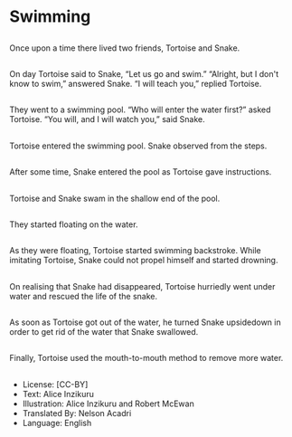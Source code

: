 # Swimming

##
Once upon a time there
lived two friends,
Tortoise and Snake.

##
On day Tortoise said to Snake, “Let us go and swim.”
“Alright, but I don't know to swim,” answered Snake.
“I will teach you,” replied Tortoise.

##
They went to a swimming pool. “Who will enter the water
first?” asked Tortoise.
“You will, and I will watch you,” said Snake.

##
Tortoise entered the swimming pool. Snake observed from
the steps.

##
After some time, Snake entered the pool as Tortoise gave
instructions.

##
Tortoise and Snake swam in the shallow end of the pool.

##
They started floating on the water.

##
As they were floating,
Tortoise started
swimming backstroke.
While imitating Tortoise,
Snake could not propel
himself and started
drowning.

##
On realising that Snake had disappeared, Tortoise hurriedly
went under water and rescued the life of the snake.

##
As soon as Tortoise got
out of the water, he
turned Snake upsidedown in order to get rid
of the water that Snake
swallowed.

##
Finally, Tortoise used the mouth-to-mouth method to remove
more water.

##
* License: [CC-BY]
* Text: Alice Inzikuru
* Illustration: Alice Inzikuru and Robert McEwan
* Translated By: Nelson Acadri
* Language: English
